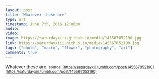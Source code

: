 ```yaml
---
layout: post
title: "Whatever these are"
type: art
timestamp: June 7th, 2016 12:00pm
audio: 
video: 
image: https://saturdayxiii.github.io/media/145567052190.jpg
link: https://saturdayxiii.github.io/media/145567052190.jpg
tags: ["photo", "macro", "flower", "photography", "art"]
comments: true
---
```

Whatever these are.
<small>source: [https://saturdayxiii.tumblr.com/post/145567052190](https://saturdayxiii.tumblr.com/post/145567052190)</small>